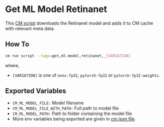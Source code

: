 # Get ML Model Retinanet
This [CM script](https://github.com/mlcommons/ck/blob/master/cm/docs/tutorial-scripts.md) downloads the Retinanet model and adds it to CM cache with relevant meta data. 

## How To
```bash
cm run script --tags=get,ml-model,retinanet,_[VARIATION]
```
where,
* `[VARIATION]` is one of `onnx-fp32`, `pytorch-fp32` or `pytorch-fp32-weights`.

## Exported Variables
* `CM_ML_MODEL_FILE:` Model filename
* `CM_ML_MODEL_FILE_WITH_PATH:` Full path to model file
* `CM_ML_MODEL_PATH:` Path to folder containing the model file
* More env variables being exported are given in [cm.json file](_cm.json)

